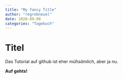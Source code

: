 ```yaml
---
title: "My fancy Title"
author: "regrebneuel"
date: 2020-09-08
categories: "Tagebuch"
---
```

# Titel

Das Tutorial auf github ist eher *mühsämlich*, aber ja nu. 

**Auf gehts!**
